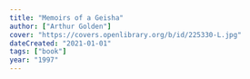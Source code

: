 ```yaml
---
title: "Memoirs of a Geisha"
author: ["Arthur Golden"]
cover: "https://covers.openlibrary.org/b/id/225330-L.jpg"
dateCreated: "2021-01-01"
tags: ["book"]
year: "1997"
---
```

